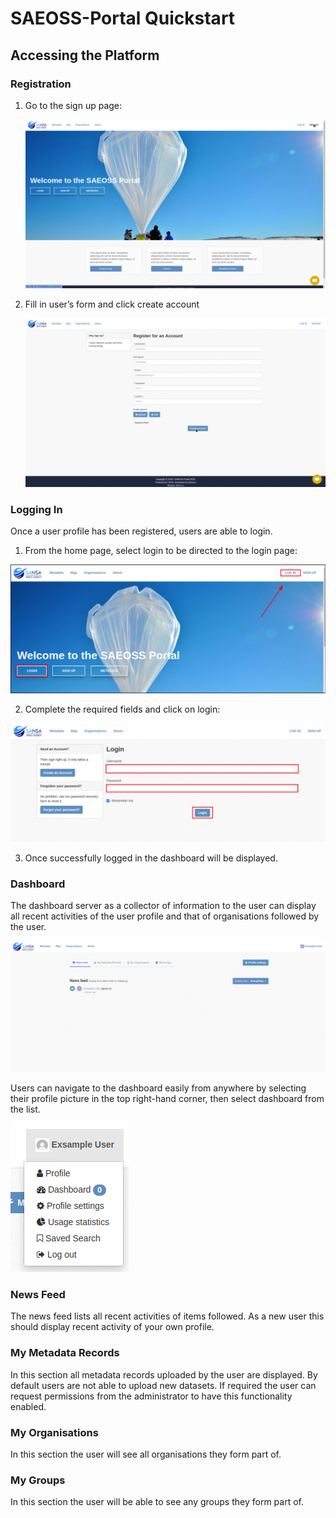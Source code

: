 # SAEOSS-Portal Quickstart

## Accessing the Platform
<!-- Link to platform + landing page -->

### Registration

1. Go to the sign up page:

    ![user](../img/sign_up.png)

2. Fill in user’s form and click create account

    ![user](../img/registration.png)
    

### Logging In
Once a user profile has been registered, users are able to login.

1. From the home page, select login to be directed to the login page:

![Login_home_page.png](../img/Login_home_page.png)

2. Complete the required fields and click on login:

![Required_fields.png](../img/Required_fields.png)

3. Once successfully logged in the dashboard will be displayed. 


### Dashboard
The dashboard server as a collector of information to the user can display all recent activities of the user profile and that of organisations followed by the user.

![Dash_board](../img/Dashboard.png)

Users can navigate to the dashboard easily from anywhere by selecting their profile picture in the top right-hand corner, then select dashboard from the list. 

![Profile_dropdown](../img/Profile_Dropdown.png)

### News Feed
The news feed lists all recent activities of items followed. As a new user this should display recent activity of your own profile. 

### My Metadata Records
In this section all metadata records uploaded by the user are displayed. By default users are not able to upload new datasets. If required the user can request permissions from the administrator to have this functionality enabled. 

### My Organisations
In this section the user will see all organisations they form part of.

### My Groups
In this section the user will be able to see any groups they form part of.
